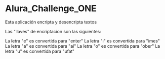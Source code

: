 # Alura_Challenge_ONE
 Esta aplicación encripta y desencripta textos

Las "llaves" de encriptacion son las siguientes:

La letra "e" es convertida para "enter"
La letra "i" es convertida para "imes"
La letra "a" es convertida para "ai"
La letra "o" es convertida para "ober"
La letra "u" es convertida para "ufat"

